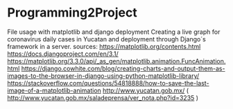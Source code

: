 # Programming2Project
File usage with matplotlib and django deployment
Creating a live graph for coronavirus daily cases in Yucatan and deployment through Django´s framework in a server.
sources:
https://matplotlib.org/contents.html
https://docs.djangoproject.com/en/3.1/
https://matplotlib.org/3.3.0/api/_as_gen/matplotlib.animation.FuncAnimation.html
https://django.cowhite.com/blog/creating-charts-and-output-them-as-images-to-the-browser-in-django-using-python-matplotlib-library/
https://stackoverflow.com/questions/54818888/how-to-save-the-last-image-of-a-matplotlib-animation
http://www.yucatan.gob.mx/ ( http://www.yucatan.gob.mx/saladeprensa/ver_nota.php?id=3235 )
